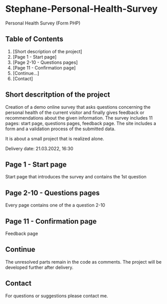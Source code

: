# Stephane-Personal-Health-Survey
Personal Health Survey (Form PHP)

## Table of Contents
1. [Short description of the project]
2. [Page 1 - Start page]
3. [Page 2-10 -  Questions pages]
4. [Page 11 - Confirmation page]
5. [Continue...]
6. [Contact]

## Short descritption of the project

Creation of a demo online survey that asks questions concerning the personal health of the current visitor and finally gives feedback or recommendations about the given information. The survey includes 11 pages: start page, questions pages, feedback page. The site includes a form and a validation process of the submitted data.

It is about a small project that is realized alone.

Delivery date: 21.03.2022, 16:30

## Page 1 - Start page

Start page that introduces the survey and contains the 1st question

## Page 2-10 -  Questions pages

Every page contains one of the a question 2-10

## Page 11 - Confirmation page

Feedback page

## Continue

The unresolved parts remain in the code as comments. The project will be developed further after delivery.

## Contact

For questions or suggestions please contact me.
